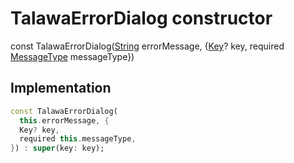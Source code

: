 


# TalawaErrorDialog constructor






const
TalawaErrorDialog([String](https://api.flutter.dev/flutter/dart-core/String-class.html) errorMessage, {[Key](https://api.flutter.dev/flutter/foundation/Key-class.html)? key, required [MessageType](../../enums_enums/MessageType.md) messageType})





## Implementation

```dart
const TalawaErrorDialog(
  this.errorMessage, {
  Key? key,
  required this.messageType,
}) : super(key: key);
```







